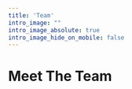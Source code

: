 ```yaml
---
title: 'Team'
intro_image: ""
intro_image_absolute: true
intro_image_hide_on_mobile: false
---
```


# Meet The Team


